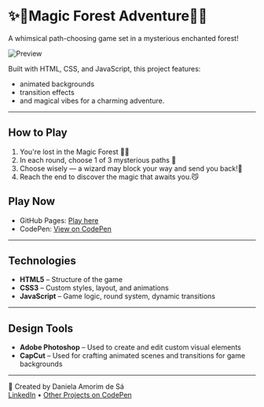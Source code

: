 # ✨🌲Magic Forest Adventure🌲✨
A whimsical path-choosing game set in a mysterious enchanted forest!  

![Preview](https://github.com/daniamorimdesa/MagicForestAdventure/blob/main/assets/start%20screen.gif)

Built with HTML, CSS, and JavaScript, this project features:
- animated backgrounds
-  transition effects
-  and magical vibes for a charming adventure.

---

## How to Play
1. You're lost in the Magic Forest 🌳✨
2. In each round, choose 1 of 3 mysterious paths 🐾
3. Choose wisely — a wizard may block your way and send you back!🧙
4. Reach the end to discover the magic that awaits you.😼


## Play Now
- GitHub Pages: [Play here](https://daniamorimdesa.github.io/MagicForestAdventure/)
- CodePen: [View on CodePen](https://codepen.io/daniamorimdesa/pen/dPPbeJN)

---

## Technologies
- **HTML5** – Structure of the game
- **CSS3** – Custom styles, layout, and animations
- **JavaScript** – Game logic, round system, dynamic transitions

---
## Design Tools
- **Adobe Photoshop** – Used to create and edit custom visual elements  
- **CapCut** – Used for crafting animated scenes and transitions for game backgrounds  

---
🌙 Created by Daniela Amorim de Sá  
[LinkedIn](https://www.linkedin.com/in/daniela-amorim-de-s%C3%A1-3b6234191/) • [Other Projects on CodePen](https://codepen.io/daniamorimdesa)
